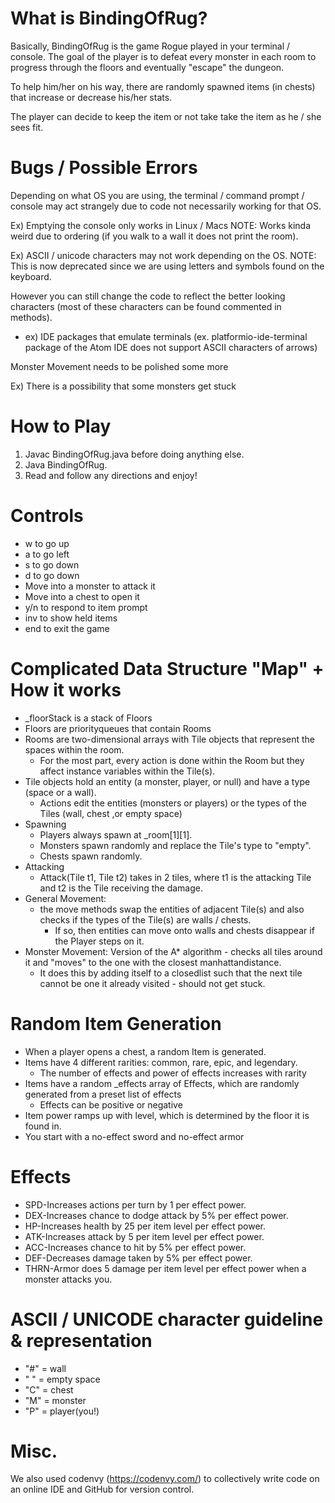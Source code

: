 # What is BindingOfRug?
Basically, BindingOfRug is the game Rogue played in your terminal / console.
The goal of the player is to defeat every monster in each room to progress through the floors and eventually "escape" the dungeon. 

To help him/her on his way, there are randomly spawned items (in chests) that increase or decrease his/her stats. 

The player can decide to keep the item or not take take the item as he / she sees fit.


# Bugs / Possible Errors
Depending on what OS you are using, the terminal / command prompt / console may act strangely due to code not necessarily working for that OS.

Ex) Emptying the console only works in Linux / Macs
NOTE: Works kinda weird due to ordering (if you walk to a wall it does not print the room).

Ex) ASCII / unicode characters may not work depending on the OS. 
NOTE: This is now deprecated since we are using letters and symbols found on the keyboard. 

However you can still change the code to reflect the better looking characters (most of these characters can be found commented in methods).

- ex) IDE packages that emulate terminals (ex. platformio-ide-terminal package of the Atom IDE does not support ASCII characters of arrows)

Monster Movement needs to be polished some more 

  Ex) There is a possibility that some monsters get stuck 
  
# How to Play
1. Javac BindingOfRug.java before doing anything else.
2. Java BindingOfRug.
3. Read and follow any directions and enjoy!

# Controls
- w to go up
- a to go left
- s to go down
- d to go down
- Move into a monster to attack it
- Move into a chest to open it
- y/n to respond to item prompt
- inv to show held items
- end to exit the game

# Complicated Data Structure "Map" + How it works
- _floorStack is a stack of Floors
- Floors are priorityqueues that contain Rooms
- Rooms are two-dimensional arrays with Tile objects that represent the spaces within the room.
  - For the most part, every action is done within the Room but they affect instance variables within the Tile(s).
- Tile objects hold an entity (a monster, player, or null) and have a type (space or a wall).
   - Actions edit the entities (monsters or players) or the types of the Tiles (wall, chest ,or empty space)
- Spawning
  - Players always spawn at _room[1][1]. 
  - Monsters spawn randomly and replace the Tile's type to "empty". 
  - Chests spawn randomly.
- Attacking
  - Attack(Tile t1, Tile t2) takes in 2 tiles, where t1 is the attacking Tile and t2 is the Tile receiving the damage.
- General Movement:
  - the move methods swap the entities of adjacent Tile(s) and also checks if the types of the Tile(s) are walls / chests.
    - If so, then entities can move onto walls and chests disappear if the Player steps on it.
- Monster Movement: 
  Version of the A* algorithm - checks all tiles around it and "moves" to the one with the closest manhattandistance. 
   - It does this by adding itself to a closedlist such that the next tile cannot be one it already visited - should not get stuck.
   
# Random Item Generation
- When a player opens a chest, a random Item is generated.
- Items have 4 different rarities: common, rare, epic, and legendary.
  - The number of effects and power of effects increases with rarity
- Items have a random _effects array of Effects, which are randomly generated from a preset list of effects
  - Effects can be positive or negative
- Item power ramps up with level, which is determined by the floor it is found in.
- You start with a no-effect sword and no-effect armor

# Effects
- SPD-Increases actions per turn by 1 per effect power.
- DEX-Increases chance to dodge attack by 5% per effect power.
- HP-Increases health by 25 per item level per effect power.
- ATK-Increases attack by 5 per item level per effect power.
- ACC-Increases chance to hit by 5% per effect power.
- DEF-Decreases damage taken by 5% per effect power.
- THRN-Armor does 5 damage per item level per effect power when a monster attacks you.

# ASCII / UNICODE character guideline & representation
- \"#" = wall
- " " = empty space
- "C" = chest
- "M" = monster
- "P" = player(you!)

# Misc. 
We also used codenvy (https://codenvy.com/) to collectively write code on an online IDE and GitHub for version control.
